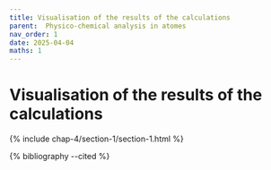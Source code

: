 ```yaml
---
title: Visualisation of the results of the calculations
parent:  Physico-chemical analysis in atomes
nav_order: 1
date: 2025-04-04
maths: 1
---
```


# Visualisation of the results of the calculations

{% include chap-4/section-1/section-1.html %}

{% bibliography --cited %}
